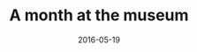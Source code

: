 ---
title: "A month at the museum"
collection: talks
type: "Invited talk"
permalink: /talks/2018-10-25-talk-24
venue: "Databeers London, City University"
date: 2016-05-19
location: "London, UK"
---